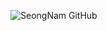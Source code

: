 
![SeongNam GitHub](https://capsule-render.vercel.app/api?type=waving&color=auto&height=200&section=header&text=SeongNam's%20GitHub&fontSize=90)
